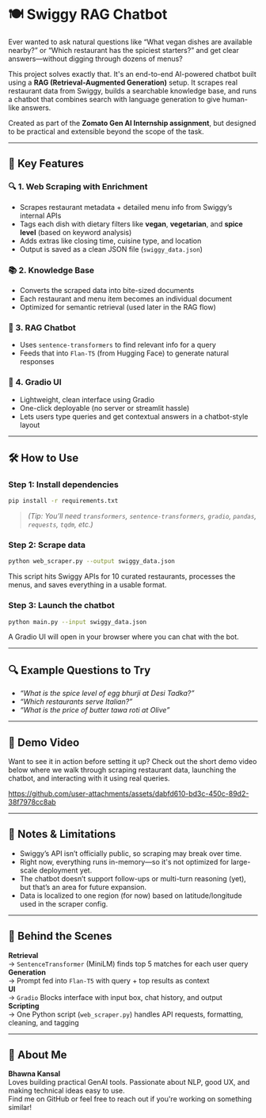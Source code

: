 # 🍽️ Swiggy RAG Chatbot

Ever wanted to ask natural questions like “What vegan dishes are available nearby?” or “Which restaurant has the spiciest starters?” and get clear answers—without digging through dozens of menus?

This project solves exactly that. It's an end-to-end AI-powered chatbot built using a **RAG (Retrieval-Augmented Generation)** setup. It scrapes real restaurant data from Swiggy, builds a searchable knowledge base, and runs a chatbot that combines search with language generation to give human-like answers.

Created as part of the **Zomato Gen AI Internship assignment**, but designed to be practical and extensible beyond the scope of the task.

---

## 🧠 Key Features

### 🔍 1. Web Scraping with Enrichment
- Scrapes restaurant metadata + detailed menu info from Swiggy’s internal APIs
- Tags each dish with dietary filters like **vegan**, **vegetarian**, and **spice level** (based on keyword analysis)
- Adds extras like closing time, cuisine type, and location
- Output is saved as a clean JSON file (`swiggy_data.json`)

### 📚 2. Knowledge Base
- Converts the scraped data into bite-sized documents
- Each restaurant and menu item becomes an individual document
- Optimized for semantic retrieval (used later in the RAG flow)

### 🤖 3. RAG Chatbot
- Uses `sentence-transformers` to find relevant info for a query
- Feeds that into `Flan-T5` (from Hugging Face) to generate natural responses

### 💬 4. Gradio UI
- Lightweight, clean interface using Gradio
- One-click deployable (no server or streamlit hassle)
- Lets users type queries and get contextual answers in a chatbot-style layout

---

## 🛠️ How to Use

### Step 1: Install dependencies

```bash
pip install -r requirements.txt
```

> _(Tip: You’ll need `transformers`, `sentence-transformers`, `gradio`, `pandas`, `requests`, `tqdm`, etc.)_

### Step 2: Scrape data

```bash
python web_scraper.py --output swiggy_data.json
```

This script hits Swiggy APIs for 10 curated restaurants, processes the menus, and saves everything in a usable format.

### Step 3: Launch the chatbot

```bash
python main.py --input swiggy_data.json
```

A Gradio UI will open in your browser where you can chat with the bot.

---

## 🔍 Example Questions to Try

- _“What is the spice level of egg bhurji at Desi Tadka?”_
- _“Which restaurants serve Italian?”_
- _“What is the price of butter tawa roti at Olive”_

---

## 🎥 Demo Video

Want to see it in action before setting it up? Check out the short demo video below where we walk through scraping restaurant data, launching the chatbot, and interacting with it using real queries.

https://github.com/user-attachments/assets/dabfd610-bd3c-450c-89d2-38f7978cc8ab

---




## 📎 Notes & Limitations

- Swiggy’s API isn’t officially public, so scraping may break over time.
- Right now, everything runs in-memory—so it's not optimized for large-scale deployment yet.
- The chatbot doesn’t support follow-ups or multi-turn reasoning (yet), but that’s an area for future expansion.
- Data is localized to one region (for now) based on latitude/longitude used in the scraper config.

---

## 🧠 Behind the Scenes

**Retrieval**  
→ `SentenceTransformer` (MiniLM) finds top 5 matches for each user query  
**Generation**  
→ Prompt fed into `Flan-T5` with query + top results as context  
**UI**  
→ `Gradio` Blocks interface with input box, chat history, and output  
**Scripting**  
→ One Python script (`web_scraper.py`) handles API requests, formatting, cleaning, and tagging

---

## 🙋 About Me

**Bhawna Kansal**  
Loves building practical GenAI tools. Passionate about NLP, good UX, and making technical ideas easy to use.  
Find me on GitHub or feel free to reach out if you're working on something similar!

